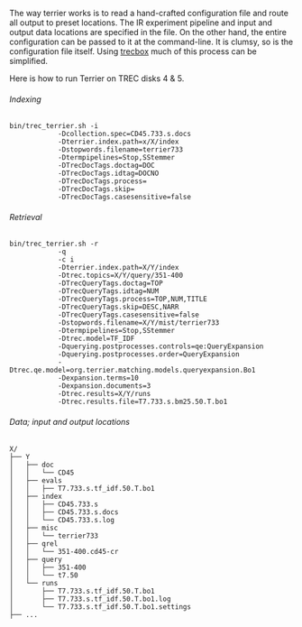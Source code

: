 The way terrier works is to read a hand-crafted configuration file and
route all output to preset locations. The IR experiment pipeline and
input and output data locations are specified in the file. On the
other hand, the entire configuration can be passed to it at the
command-line. It is clumsy, so is the configuration file itself. Using
[trecbox](https://github.com/sauparna/trecbox) much of this process
can be simplified.

Here is how to run Terrier on TREC disks 4 & 5.

###### Indexing
```
bin/trec_terrier.sh -i
		    -Dcollection.spec=CD45.733.s.docs
		    -Dterrier.index.path=x/X/index
		    -Dstopwords.filename=terrier733
		    -Dtermpipelines=Stop,SStemmer
		    -DTrecDocTags.doctag=DOC
		    -DTrecDocTags.idtag=DOCNO
		    -DTrecDocTags.process=
		    -DTrecDocTags.skip=		    
		    -DTrecDocTags.casesensitive=false
```

###### Retrieval
```
bin/trec_terrier.sh -r
		    -q
		    -c i
		    -Dterrier.index.path=X/Y/index
		    -Dtrec.topics=X/Y/query/351-400
		    -DTrecQueryTags.doctag=TOP
		    -DTrecQueryTags.idtag=NUM
		    -DTrecQueryTags.process=TOP,NUM,TITLE
		    -DTrecQueryTags.skip=DESC,NARR
		    -DTrecQueryTags.casesensitive=false
		    -Dstopwords.filename=X/Y/mist/terrier733
		    -Dtermpipelines=Stop,SStemmer
		    -Dtrec.model=TF_IDF
		    -Dquerying.postprocesses.controls=qe:QueryExpansion
		    -Dquerying.postprocesses.order=QueryExpansion
		    -Dtrec.qe.model=org.terrier.matching.models.queryexpansion.Bo1
		    -Dexpansion.terms=10
		    -Dexpansion.documents=3
		    -Dtrec.results=X/Y/runs
		    -Dtrec.results.file=T7.733.s.bm25.50.T.bo1
```

###### Data; input and output locations
```
X/
├── Y
│   ├── doc
│   │   └── CD45
│   ├── evals
│   │   ├── T7.733.s.tf_idf.50.T.bo1
│   ├── index
│   │   ├── CD45.733.s
│   │   ├── CD45.733.s.docs
│   │   └── CD45.733.s.log
│   ├── misc
│   │   └── terrier733
│   ├── qrel
│   │   └── 351-400.cd45-cr
│   ├── query
│   │   ├── 351-400
│   │   └── t7.50
│   └── runs
│       ├── T7.733.s.tf_idf.50.T.bo1
│       ├── T7.733.s.tf_idf.50.T.bo1.log
│       └── T7.733.s.tf_idf.50.T.bo1.settings
├── ...
```
